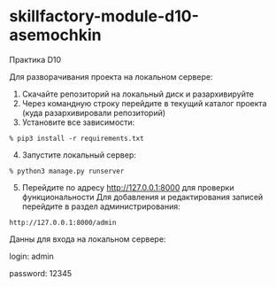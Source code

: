 # skillfactory-module-d10-asemochkin
Практика D10

Для разворачивания проекта на локальном сервере:
1. Скачайте репозиторий на локальный диск и разархивируйте
2. Через командную строку перейдите в текущий каталог проекта (куда разархивировали репозиторий)
3. Установите все зависимости:
```
% pip3 install -r requirements.txt
```
4. Запустите локальный сервер:
```
% python3 manage.py runserver
```
5. Перейдите по адресу http://127.0.0.1:8000 для проверки функциональности
Для добавления и редактирования записей перейдите в раздел администрирования:
```
http://127.0.0.1:8000/admin
```
Данны для входа на локальном сервере:

login: admin

password: 12345
